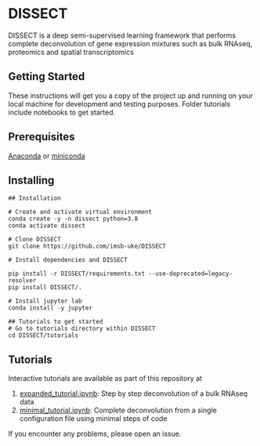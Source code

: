 # DISSECT

DISSECT is a deep semi-supervised learning framework that performs complete deconvolution of gene expression mixtures such as bulk RNAseq, proteomics and spatial transcriptomics

## Getting Started

These instructions will get you a copy of the project up and running on your local machine for development and testing purposes. Folder tutorials include notebooks to get started.

## Prerequisites

[Anaconda](https://docs.anaconda.com/free/anaconda/install/index.html) or [miniconda](https://docs.conda.io/projects/miniconda/en/latest/miniconda-install.html)

## Installing
```
## Installation

# Create and activate virtual environment
conda create -y -n dissect python=3.8
conda activate dissect

# Clone DISSECT
git clone https://github.com/imsb-uke/DISSECT

# Install dependencies and DISSECT

pip install -r DISSECT/requirements.txt --use-deprecated=legacy-resolver
pip install DISSECT/.

# Install jupyter lab
conda install -y jupyter

## Tutorials to get started
# Go to tutorials directory within DISSECT
cd DISSECT/tutorials

```

## Tutorials
Interactive tutorials are available as part of this repository at
1. [expanded_tutorial.ipynb](tutorials/https://github.com/imsb-uke/DISSECT/blob/main/tutorials/expanded_tutorial.ipynb): Step by step deconvolution of a bulk RNAseq data
2. [minimal_tutorial.ipynb](tutorials/https://github.com/imsb-uke/DISSECT/blob/main/tutorials/minimal_tutorial.ipynb): Complete deconvolution from a single configuration file using minimal steps of code

If you encounter any problems, please open an issue.

